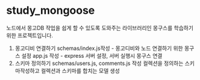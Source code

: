 # study_mongoose

노드에서 몽고DB 작업을 쉽게 할 수 있도록 도와주는 라이브러리인 몽구스를 학습하기 위한 프로젝트입니다.

1. 몽고디비 연결하기
   schemas/index.js작성 - 몽고디비와 노드 연결하기 위한 몽구스 설정
   app.js 작성 - express 서버 설정, 서버 실행시 몽구스 연결
2. 스키마 정의하기
   schemas/users.js, comments.js 작성 컬렉션을 정의하는 스키마작성하고 컬렉션과 스키마를 합치는 모델 생성
